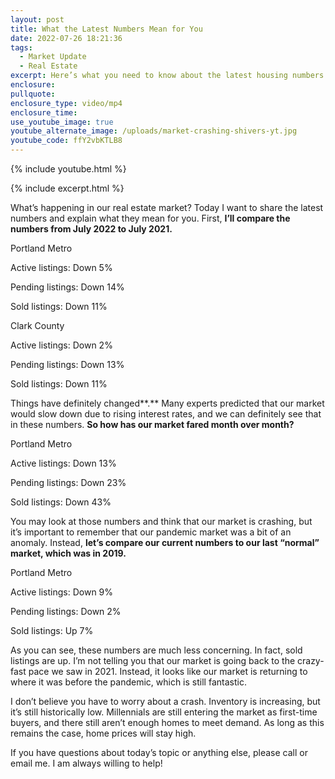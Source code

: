 ```yaml
---
layout: post
title: What the Latest Numbers Mean for You
date: 2022-07-26 18:21:36
tags:
  - Market Update
  - Real Estate
excerpt: Here’s what you need to know about the latest housing numbers.
enclosure:
pullquote:
enclosure_type: video/mp4
enclosure_time:
use_youtube_image: true
youtube_alternate_image: /uploads/market-crashing-shivers-yt.jpg
youtube_code: ffY2vbKTLB8
---
```

{% include youtube.html %}

{% include excerpt.html %}

What’s happening in our real estate market? Today I want to share the latest numbers and explain what they mean for you. First, **I’ll compare the numbers from July 2022 to July 2021.**&nbsp;

Portland Metro

Active listings: Down 5%

Pending listings: Down 14%

Sold listings: Down 11%

Clark County

Active listings: Down 2%

Pending listings: Down 13%

Sold listings: Down 11%

Things have definitely changed**.** Many experts predicted that our market would slow down due to rising interest rates, and we can definitely see that in these numbers. **So how has our market fared month over month?**

Portland Metro

Active listings: Down 13%

Pending listings: Down 23%

Sold listings: Down 43%

You may look at those numbers and think that our market is crashing, but it’s important to remember that our pandemic market was a bit of an anomaly. Instead, **let’s compare our current numbers to our last “normal” market, which was in 2019.**

Portland Metro

Active listings: Down 9%

Pending listings: Down 2%

Sold listings: Up 7%

As you can see, these numbers are much less concerning. In fact, sold listings are up. I’m not telling you that our market is going back to the crazy-fast pace we saw in 2021. Instead, it looks like our market is returning to where it was before the pandemic, which is still fantastic.&nbsp;

I don’t believe you have to worry about a crash. Inventory is increasing, but it’s still historically low. Millennials are still entering the market as first-time buyers, and there still aren’t enough homes to meet demand. As long as this remains the case, home prices will stay high.&nbsp;

If you have questions about today’s topic or anything else, please call or email me. I am always willing to help\!&nbsp;
